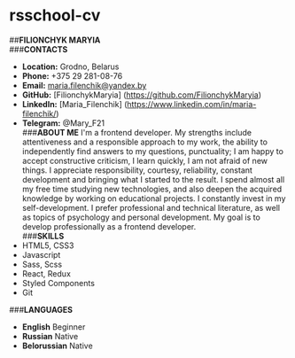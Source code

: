 # rsschool-cv

##**FILIONCHYK MARYIA**\
###**CONTACTS**
  * **Location:** Grodno, Belarus
  * **Phone:** +375 29 281-08-76
  * **Email:** maria.filenchik@yandex.by
  * **GitHub:** [FilionchykMaryia] (https://github.com/FilionchykMaryia)
  * **LinkedIn:** [Maria_Filenchik] (https://www.linkedin.com/in/maria-filenchik/)
  * **Telegram:** @Mary_F21
\
###**ABOUT ME**
  I'm a frontend developer.
  My strengths include attentiveness and a responsible approach to my work, the ability to independently find answers to my questions, punctuality; I am happy to accept constructive criticism, I learn quickly, I am not afraid of new things.
  I appreciate responsibility, courtesy, reliability, constant development and bringing what I started to the result.
  I spend almost all my free time studying new technologies, and also deepen the acquired knowledge by working on educational projects.
  I constantly invest in my self-development. I prefer professional and technical literature, as well as topics of psychology and personal development.
  My goal is to develop professionally as a frontend developer.
\
###**SKILLS**
  * HTML5, CSS3
  * Javascript
  * Sass, Scss
  * React, Redux
  * Styled Components 
  * Git
  
###**LANGUAGES**
  * **English** Beginner
  * **Russian** Native
  * **Belorussian** Native


